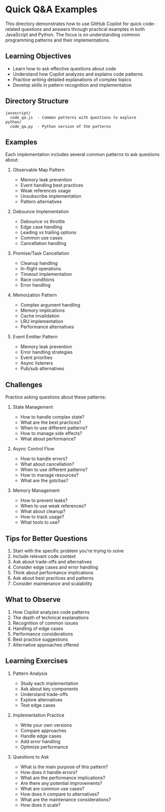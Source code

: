 # Quick Q&A Examples

This directory demonstrates how to use GitHub Copilot for quick code-related questions and answers through practical examples in both JavaScript and Python. The focus is on understanding common programming patterns and their implementations.

## Learning Objectives

- Learn how to ask effective questions about code
- Understand how Copilot analyzes and explains code patterns
- Practice writing detailed explanations of complex topics
- Develop skills in pattern recognition and implementation

## Directory Structure

```
javascript/
  code_qa.js  - Common patterns with questions to explore
python/
  code_qa.py  - Python version of the patterns
```

## Examples

Each implementation includes several common patterns to ask questions about:

1. Observable Map Pattern

   - Memory leak prevention
   - Event handling best practices
   - Weak references usage
   - Unsubscribe implementation
   - Pattern alternatives

2. Debounce Implementation

   - Debounce vs throttle
   - Edge case handling
   - Leading vs trailing options
   - Common use cases
   - Cancellation handling

3. Promise/Task Cancellation

   - Cleanup handling
   - In-flight operations
   - Timeout implementation
   - Race conditions
   - Error handling

4. Memoization Pattern

   - Complex argument handling
   - Memory implications
   - Cache invalidation
   - LRU implementation
   - Performance alternatives

5. Event Emitter Pattern
   - Memory leak prevention
   - Error handling strategies
   - Event priorities
   - Async listeners
   - Pub/sub alternatives

## Challenges

Practice asking questions about these patterns:

1. State Management

   - How to handle complex state?
   - What are the best practices?
   - When to use different patterns?
   - How to manage side effects?
   - What about performance?

2. Async Control Flow

   - How to handle errors?
   - What about cancellation?
   - When to use different patterns?
   - How to manage resources?
   - What are the gotchas?

3. Memory Management
   - How to prevent leaks?
   - When to use weak references?
   - What about cleanup?
   - How to track usage?
   - What tools to use?

## Tips for Better Questions

1. Start with the specific problem you're trying to solve
2. Include relevant code context
3. Ask about trade-offs and alternatives
4. Consider edge cases and error handling
5. Think about performance implications
6. Ask about best practices and patterns
7. Consider maintenance and scalability

## What to Observe

1. How Copilot analyzes code patterns
2. The depth of technical explanations
3. Recognition of common issues
4. Handling of edge cases
5. Performance considerations
6. Best practice suggestions
7. Alternative approaches offered

## Learning Exercises

1. Pattern Analysis

   - Study each implementation
   - Ask about key components
   - Understand trade-offs
   - Explore alternatives
   - Test edge cases

2. Implementation Practice

   - Write your own versions
   - Compare approaches
   - Handle edge cases
   - Add error handling
   - Optimize performance

3. Questions to Ask
   - What is the main purpose of this pattern?
   - How does it handle errors?
   - What are the performance implications?
   - Are there any potential improvements?
   - What are common use cases?
   - How does it compare to alternatives?
   - What are the maintenance considerations?
   - How does it scale?
